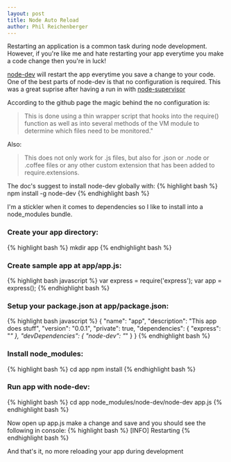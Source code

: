 ```yaml
---
layout: post
title: Node Auto Reload
author: Phil Reichenberger
---
```


Restarting an application is a common task during node development. However, if you're like me and hate restarting your app everytime you make a code change then you're in luck! 

[node-dev](https://github.com/fgnass/node-dev) will restart the app everytime you save a change to your code. One of the best parts of node-dev is that no configuration is required. This was a great suprise after having a run in with [node-supervisor](https://github.com/isaacs/node-supervisor) 

According to the github page the magic behind the no configuration is:
> This is done using a thin wrapper script that hooks into the require() function as well as into several methods of the VM module to determine which files need to be monitored." 

Also:
> This does not only work for .js files, but also for .json or .node or .coffee files or any other custom extension that has been added to require.extensions.

The doc's suggest to install node-dev globally with:
{% highlight bash %}
npm install -g node-dev
{% endhighlight bash %}

I'm a stickler when it comes to dependencies so I like to install into a node_modules bundle.

### Create your app directory:
{% highlight bash %}
mkdir app
{% endhighlight bash %}

### Create sample app at app/app.js:
{% highlight bash javascript %}
var express = require('express');
var app = express();
{% endhighlight bash %}

### Setup your package.json at app/package.json:
{% highlight bash javascript %}
{
  "name": "app",
  "description": "This app does stuff",
  "version": "0.0.1",
  "private": true,
  "dependencies": {
    "express": "*"
  },
  "devDependencies": {
    "node-dev": "*"
  }
}
{% endhighlight bash %}

### Install node_modules:
{% highlight bash %}
cd app
npm install
{% endhighlight bash %}

### Run app with node-dev:
{% highlight bash %}
cd app
node_modules/node-dev/node-dev app.js
{% endhighlight bash %}

Now open up app.js make a change and save and you should see the following in console:
{% highlight bash %}
[INFO] Restarting
{% endhighlight bash %}

And that's it, no more reloading your app during development
